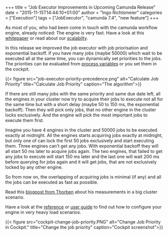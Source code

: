 +++
title = "Job Executor Improvements in Upcoming Camunda Release"
date = "2015-11-15T14:44:10+01:00"
author = "Ingo Richtsmeier"
categories = ["Execution"]
tags = ["JobExecutor", "camunda 7.4", "new feature"]
+++

As most of you, who had been come in touch with the camunda workflow engine, already noticed: The engine is very fast. Have a look at this [whitepaper](https://network.camunda.org/whitepaper/2) or read about our [scalabilty](https://camunda.org/scalability). 

In this release we improved the job executor with job priorisation and exponential backoff. If you have many jobs (maybe 50000) which wait to be executed all at the same time, you can dynamically set priorities to the jobs. The priorities can be evaluated from [process variables](https://docs.camunda.org/manual/latest/user-guide/process-engine/the-job-executor/#priorities-at-the-process-level) or you set them in the cockpit.  

{{< figure src="job-executor-priority-precedence.png" alt="Calculate Job Priority" title="Calculate Job Priority" caption="The algorithm">}}

If there are still many jobs with the same priority and same due date left, all the engines in your cluster now try to acquire their jobs to execute not all for the same time but with a short delay (maybe 50 to 150 ms, the exponential backoff). Then they will pick only jobs, that no other engine in the cluster locks exclusively. And the engine will pick the most important jobs to execute them first.

Imagine you have 4 engines in the cluster and 50000 jobs to be executed exactly at midnight. All the engines starts acquiring jobs exactly at midnight, but only one of can lock the first 50 jobs exclusively and start executing them. Three engines can't get any jobs. With exponential backoff they will all start 50 ms later to acquire jobs again. The two engines, that failed to get any jobs to execute will start 150 ms later and the last one will wait 200 ms before querying for jobs again and it will get jobs, that are not exclusively locked by any other engine.

So from now on, the overlapping of acquiring jobs is minimal (if any) and all the jobs can be executed as fast as possible.

Read this [blogpost from Thorben](http://blog.camunda.org/post/2015/09/scaling-camunda-bpm-in-cluster-job/) about his measurements in a big cluster scenario.

Have a look at the [reference](https://docs.camunda.org/manual/latest/reference/deployment-descriptors/tags/job-executor/) or [user guide](https://docs.camunda.org/manual/latest/user-guide/process-engine/the-job-executor/)  to find out how to configure your engine in very heavy load scenarios.

{{< figure src="cockpit-change-job-priority.PNG" alt="Change Job Priority in Cockpit." title="Change the job priority" caption="Cockpit screenshot">}}

